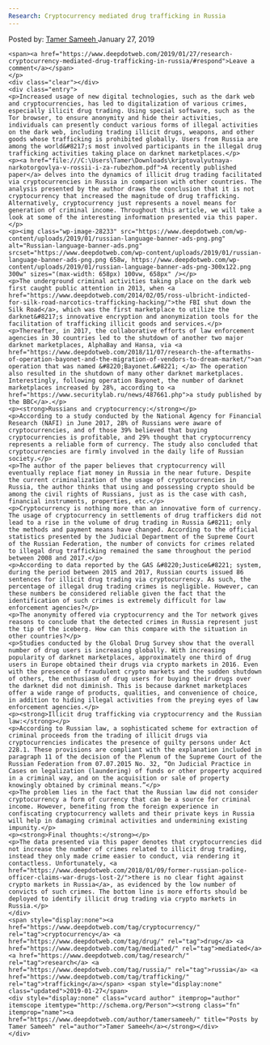 ```yaml
---
Research: Cryptocurrency mediated drug trafficking in Russia
---
```

<article class="post-listing post-28227 post type-post status-publish format-standard has-post-thumbnail hentry  tag-cryptocurrency tag-drug tag-mediated tag-research tag-russia tag-trafficking">
    <div class="post-inner">
        <span>Posted by: <a href="https://www.deepdotweb.com/author/tamersameeh/" title="">Tamer Sameeh </a></span>
    <span>January 27, 2019</span>
    
    <span><a href="https://www.deepdotweb.com/2019/01/27/research-cryptocurrency-mediated-drug-trafficking-in-russia/#respond">Leave a comment</a></span>
    </p>
    <div class="clear"></div>
    <div class="entry">
    <p>Increased usage of new digital technologies, such as the dark web and cryptocurrencies, has led to digitalization of various crimes, especially illicit drug trading. Using special software, such as the Tor browser, to ensure anonymity and hide their activities, individuals can presently conduct various forms of illegal activities on the dark web, including trading illicit drugs, weapons, and other goods whose trafficking is prohibited globally. Users from Russia are among the world&#8217;s most involved participants in the illegal drug trafficking activities taking place on darknet marketplaces.</p>
    <p><a href="file:///C:\Users\Tamer\Downloads\kriptovalyutnaya-narkotorgovlya-v-rossii-i-za-rubezhom.pdf">A recently published paper</a> delves into the dynamics of illicit drug trading facilitated via cryptocurrencies in Russia in comparison with other countries. The analysis presented by the author draws the conclusion that it is not cryptocurrency that increased the magnitude of drug trafficking. Alternatively, cryptocurrency just represents a novel means for generation of criminal income. Throughout this article, we will take a look at some of the interesting information presented via this paper.</p>
    <p><img class="wp-image-28233" src="https://www.deepdotweb.com/wp-content/uploads/2019/01/russian-language-banner-ads-png.png" alt="Russian-language-banner-ads.png" srcset="https://www.deepdotweb.com/wp-content/uploads/2019/01/russian-language-banner-ads-png.png 658w, https://www.deepdotweb.com/wp-content/uploads/2019/01/russian-language-banner-ads-png-300x122.png 300w" sizes="(max-width: 658px) 100vw, 658px" /></p>
    <p>The underground criminal activities taking place on the dark web first caught public attention in 2013, when <a href="https://www.deepdotweb.com/2014/02/05/ross-ulbricht-indicted-for-silk-road-narcotics-trafficking-hacking/">the FBI shut down the Silk Road</a>, which was the first marketplace to utilize the darknet&#8217;s innovative encryption and anonymization tools for the facilitation of trafficking illicit goods and services.</p>
    <p>Thereafter, in 2017, the collaborative efforts of law enforcement agencies in 30 countries led to the shutdown of another two major darknet marketplaces, AlphaBay and Hansa, via <a href="https://www.deepdotweb.com/2018/11/07/research-the-aftermaths-of-operation-bayonet-and-the-migration-of-vendors-to-dream-market/">an operation that was named &#8220;Bayonet.&#8221; </a> The operation also resulted in the shutdown of many other darknet marketplaces. Interestingly, following operation Bayonet, the number of darknet marketplaces increased by 28%, according to <a href="https://www.securitylab.ru/news/487661.php">a study published by the BBC</a>.</p>
    <p><strong>Russians and cryptocurrency:</strong></p>
    <p>According to a study conducted by the National Agency for Financial Research (NAFI) in June 2017, 28% of Russians were aware of cryptocurrencies, and of those 39% believed that buying cryptocurrencies is profitable, and 29% thought that cryptocurrency represents a reliable form of currency. The study also concluded that cryptocurrencies are firmly involved in the daily life of Russian society.</p>
    <p>The author of the paper believes that cryptocurrency will eventually replace fiat money in Russia in the near future. Despite the current criminalization of the usage of cryptocurrencies in Russia, the author thinks that using and possessing crypto should be among the civil rights of Russians, just as is the case with cash, financial instruments, properties, etc.</p>
    <p>Cryptocurrency is nothing more than an innovative form of currency. The usage of cryptocurrency in settlements of drug traffickers did not lead to a rise in the volume of drug trading in Russia &#8211; only the methods and payment means have changed. According to the official statistics presented by the Judicial Department of the Supreme Court of the Russian Federation, the number of convicts for crimes related to illegal drug trafficking remained the same throughout the period between 2008 and 2017.</p>
    <p>According to data reported by the GAS &#8220;Justice&#8221; system, during the period between 2015 and 2017, Russian courts issued 86 sentences for illicit drug trading via cryptocurrency. As such, the percentage of illegal drug trading crimes is negligible. However, can these numbers be considered reliable given the fact that the identification of such crimes is extremely difficult for law enforcement agencies?</p>
    <p>The anonymity offered via cryptocurrency and the Tor network gives reasons to conclude that the detected crimes in Russia represent just the tip of the iceberg. How can this compare with the situation in other countries?</p>
    <p>Studies conducted by the Global Drug Survey show that the overall number of drug users is increasing globally. With increasing popularity of darknet marketplaces, approximately one third of drug users in Europe obtained their drugs via crypto markets in 2016. Even with the presence of fraudulent crypto markets and the sudden shutdown of others, the enthusiasm of drug users for buying their drugs over the darknet did not diminish. This is because darknet marketplaces offer a wide range of products, qualities, and convenience of choice, in addition to hiding illegal activities from the preying eyes of law enforcement agencies.</p>
    <p><strong>Illicit drug trafficking via cryptocurrency and the Russian law:</strong></p>
    <p>According to Russian law, a sophisticated scheme for extraction of criminal proceeds from the trading of illicit drugs via cryptocurrencies indicates the presence of guilty persons under Act 228.1. These provisions are compliant with the explanation included in paragraph 11 of the decision of the Plenum of the Supreme Court of the Russian Federation from 07.07.2015 No. 32, “On Judicial Practice in Cases on legalization (laundering) of funds or other property acquired in a criminal way, and on the acquisition or sale of property knowingly obtained by criminal means.”</p>
    <p>The problem lies in the fact that the Russian law did not consider cryptocurrency a form of currency that can be a source for criminal income. However, benefiting from the foreign experience in confiscating cryptocurrency wallets and their private keys in Russia will help in damaging criminal activities and undermining existing impunity.</p>
    <p><strong>Final thoughts:</strong></p>
    <p>The data presented via this paper denotes that cryptocurrencies did not increase the number of crimes related to illicit drug trading, instead they only made crime easier to conduct, via rendering it contactless. Unfortunately, <a href="https://www.deepdotweb.com/2018/01/09/former-russian-police-officer-claims-war-drugs-lost-2/">there is no clear fight against crypto markets in Russia</a>, as evidenced by the low number of convicts of such crimes. The bottom line is more efforts should be deployed to identify illicit drug trading via crypto markets in Russia.</p>
    </div>
    <span style="display:none"><a href="https://www.deepdotweb.com/tag/cryptocurrency/" rel="tag">cryptocurrency</a> <a href="https://www.deepdotweb.com/tag/drug/" rel="tag">drug</a> <a href="https://www.deepdotweb.com/tag/mediated/" rel="tag">mediated</a> <a href="https://www.deepdotweb.com/tag/research/" rel="tag">research</a> <a href="https://www.deepdotweb.com/tag/russia/" rel="tag">russia</a> <a href="https://www.deepdotweb.com/tag/trafficking/" rel="tag">trafficking</a></span> <span style="display:none" class="updated">2019-01-27</span>
    <div style="display:none" class="vcard author" itemprop="author" itemscope itemtype="http://schema.org/Person"><strong class="fn" itemprop="name"><a href="https://www.deepdotweb.com/author/tamersameeh/" title="Posts by Tamer Sameeh" rel="author">Tamer Sameeh</a></strong></div>
    </div>
</article>

